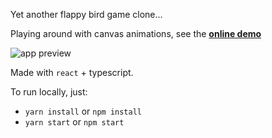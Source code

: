 Yet another flappy bird game clone...

Playing around with canvas animations, see the **[online demo](http://douglaswcamargo.github.io/react-ts-flappy-bird)**

![app preview]('flappy-preview.png')

Made with `react` + typescript.

To run locally, just:
- `yarn install` or `npm install`
- `yarn start` or `npm start`
